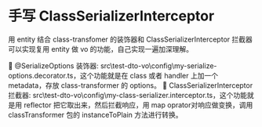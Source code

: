 # 手写 ClassSerializerInterceptor

用 entity 结合 class-transfomer 的装饰器和 ClassSerializerInterceptor 拦截器可以实现复用 entity 做 vo 的功能，自己实现一遍加深理解。

🌰 @SerializeOptions 装饰器: src\test-dto-vo\config\my-serialize-options.decorator.ts，这个功能就是在 class 或者 handler 上加一个 metadata，存放 class-transformer 的 options。
🌰 ClassSerializerInterceptor 拦截器: src\test-dto-vo\config\my-class-serializer.interceptor.ts，这个功能就是用 reflector 把它取出来，然后拦截响应，用 map oprator对响应做变换，调用 classTransformer 包的 instanceToPlain 方法进行转换。
